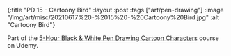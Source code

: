 {:title "PD 15 - Cartoony Bird"
 :layout :post
 :tags ["art/pen-drawing"]
 :image "/img/art/misc/20210617%20-%2015%20-%20Cartoony%20Bird.jpg"
 :alt "Cartoony Bird"}

Part of the [5-Hour Black & White Pen Drawing Cartoon Characters][5HBWPDCC]
course on Udemy.

[5HBWPDCC]: https://www.udemy.com/course/5-hour-black-and-white-pen-drawing-cartoon-characters/
